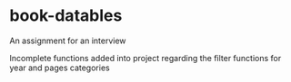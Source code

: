 # book-datables
An assignment for an interview

Incomplete functions added into project regarding the filter functions for year and pages categories
